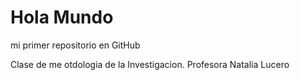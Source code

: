 # Hola Mundo

mi primer  repositorio en GitHub

Clase de me otdologia de la Investigacion.
Profesora Natalia Lucero
